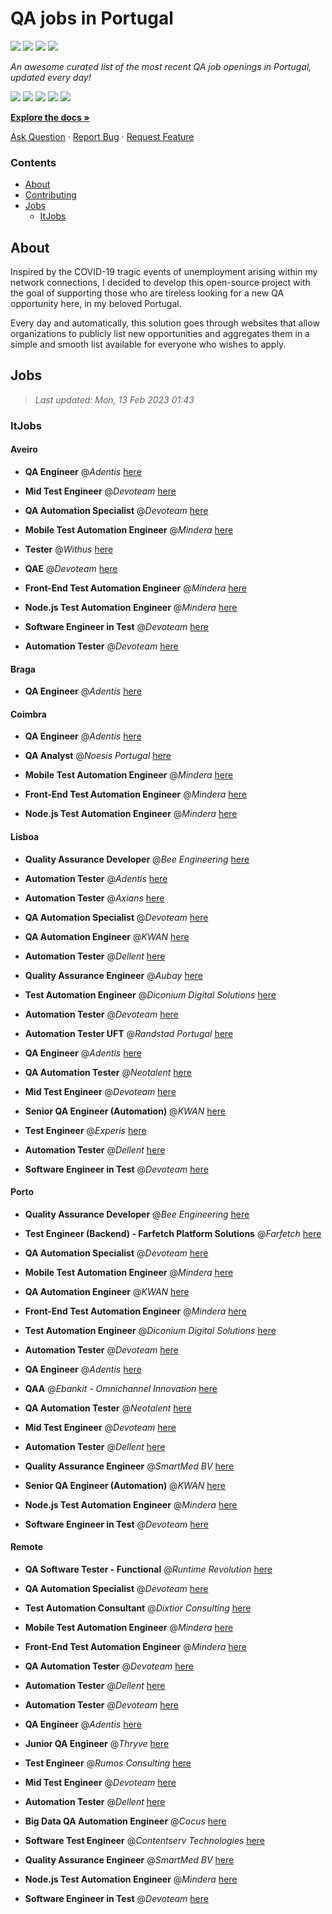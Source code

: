 QA jobs in Portugal
========================

![](https://img.shields.io/static/v1?label=%F0%9F%8C%9F&message=If%20Useful&color=BC4E99)
[![](https://img.shields.io/github/stars/sergiomartins8/qa-jobs-in-portugal)](https://github.com/sergiomartins8/qa-jobs-in-portugal/stargazers)
[![](https://img.shields.io/github/forks/sergiomartins8/qa-jobs-in-portugal)](https://github.com/sergiomartins8/qa-jobs-in-portugal/network/members)
[![](https://img.shields.io/badge/-sergiomartins8-blue?logo=Linkedin&logoColor=white)](https://www.linkedin.com/in/sergiomartins8/)

_An awesome curated list of the most recent QA job openings in Portugal, updated every day!_

[![](https://img.shields.io/github/v/release/sergiomartins8/qa-jobs-in-portugal)](https://github.com/sergiomartins8/qa-jobs-in-portugal/releases)
[![](https://github.com/sergiomartins8/qa-jobs-in-portugal/workflows/release/badge.svg)](https://github.com/sergiomartins8/qa-jobs-in-portugal/actions?query=workflow%3Arelease)
[![](https://img.shields.io/github/issues/sergiomartins8/qa-jobs-in-portugal)](https://github.com/sergiomartins8/qa-jobs-in-portugal/issues)
[![](https://img.shields.io/github/contributors/sergiomartins8/qa-jobs-in-portugal)](https://github.com/sergiomartins8/qa-jobs-in-portugal/graphs/contributors)
[![](https://img.shields.io/github/license/sergiomartins8/qa-jobs-in-portugal)](https://github.com/sergiomartins8/qa-jobs-in-portugal/blob/master/LICENSE)

**[Explore the docs »](https://github.com/sergiomartins8/qa-jobs-in-portugal/blob/master/docs/DOCUMENTATION.md)**

[Ask Question](https://github.com/sergiomartins8/qa-jobs-in-portugal/issues) 
·
[Report Bug](https://github.com/sergiomartins8/qa-jobs-in-portugal/issues)
·
[Request Feature](https://github.com/sergiomartins8/qa-jobs-in-portugal/issues)

### Contents
* [About](#about)
* [Contributing](https://github.com/sergiomartins8/qa-jobs-in-portugal/blob/master/docs/CONTRIBUTING.md)
* [Jobs](#jobs)
  * [ItJobs](#itjobs)

## About
Inspired by the COVID-19 tragic events of unemployment arising within my network connections, I decided to develop this open-source project with the goal of supporting those who are tireless looking for a new QA opportunity here, in my beloved Portugal.

Every day and automatically, this solution goes through websites that allow organizations to publicly list new opportunities and aggregates them in a simple and smooth list available for everyone who wishes to apply.

Jobs
---------

> _Last updated: Mon, 13 Feb 2023 01:43_

### ItJobs

#### Aveiro

- **QA Engineer** @_Adentis_ [here](https://www.itjobs.pt/oferta/454241/qa-engineer)


- **Mid Test Engineer** @_Devoteam_ [here](https://www.itjobs.pt/oferta/451881/mid-test-engineer)


- **QA Automation Specialist** @_Devoteam_ [here](https://www.itjobs.pt/oferta/453165/qa-automation-specialist)


- **Mobile Test Automation Engineer** @_Mindera_ [here](https://www.itjobs.pt/oferta/454216/mobile-test-automation-engineer)


- **Tester** @_Withus_ [here](https://www.itjobs.pt/oferta/452373/tester)


- **QAE** @_Devoteam_ [here](https://www.itjobs.pt/oferta/451865/qae)


- **Front-End Test Automation Engineer** @_Mindera_ [here](https://www.itjobs.pt/oferta/454215/front-end-test-automation-engineer)


- **Node.js Test Automation Engineer** @_Mindera_ [here](https://www.itjobs.pt/oferta/454218/node-js-test-automation-engineer)


- **Software Engineer in Test** @_Devoteam_ [here](https://www.itjobs.pt/oferta/454010/software-engineer-in-test)


- **Automation Tester** @_Devoteam_ [here](https://www.itjobs.pt/oferta/452715/automation-tester)

#### Braga

- **QA Engineer** @_Adentis_ [here](https://www.itjobs.pt/oferta/454241/qa-engineer)

#### Coimbra

- **QA Engineer** @_Adentis_ [here](https://www.itjobs.pt/oferta/454241/qa-engineer)


- **QA Analyst** @_Noesis Portugal_ [here](https://www.itjobs.pt/oferta/453411/qa-analyst)


- **Mobile Test Automation Engineer** @_Mindera_ [here](https://www.itjobs.pt/oferta/454216/mobile-test-automation-engineer)


- **Front-End Test Automation Engineer** @_Mindera_ [here](https://www.itjobs.pt/oferta/454215/front-end-test-automation-engineer)


- **Node.js Test Automation Engineer** @_Mindera_ [here](https://www.itjobs.pt/oferta/454218/node-js-test-automation-engineer)

#### Lisboa

- **Quality Assurance Developer** @_Bee Engineering_ [here](https://www.itjobs.pt/oferta/454011/quality-assurance-developer)


- **Automation Tester** @_Adentis_ [here](https://www.itjobs.pt/oferta/453375/automation-tester)


- **Automation Tester** @_Axians_ [here](https://www.itjobs.pt/oferta/453020/automation-tester)


- **QA Automation Specialist** @_Devoteam_ [here](https://www.itjobs.pt/oferta/453165/qa-automation-specialist)


- **QA Automation Engineer** @_KWAN_ [here](https://www.itjobs.pt/oferta/454064/qa-automation-engineer)


- **Automation Tester** @_Dellent_ [here](https://www.itjobs.pt/oferta/453999/automation-tester)


- **Quality Assurance Engineer** @_Aubay_ [here](https://www.itjobs.pt/oferta/452020/quality-assurance-engineer)


- **Test Automation Engineer** @_Diconium Digital Solutions_ [here](https://www.itjobs.pt/oferta/452518/test-automation-engineer)


- **Automation Tester** @_Devoteam_ [here](https://www.itjobs.pt/oferta/452715/automation-tester)


- **Automation Tester UFT** @_Randstad Portugal_ [here](https://www.itjobs.pt/oferta/453505/automation-tester-uft)


- **QA Engineer** @_Adentis_ [here](https://www.itjobs.pt/oferta/454241/qa-engineer)


- **QA Automation Tester** @_Neotalent_ [here](https://www.itjobs.pt/oferta/453286/qa-automation-tester)


- **Mid Test Engineer** @_Devoteam_ [here](https://www.itjobs.pt/oferta/451881/mid-test-engineer)


- **Senior QA Engineer (Automation)** @_KWAN_ [here](https://www.itjobs.pt/oferta/453951/senior-qa-engineer-automation)


- **Test Engineer** @_Experis_ [here](https://www.itjobs.pt/oferta/452830/test-engineer)


- **Automation Tester** @_Dellent_ [here](https://www.itjobs.pt/oferta/453147/automation-tester)


- **Software Engineer in Test** @_Devoteam_ [here](https://www.itjobs.pt/oferta/454010/software-engineer-in-test)

#### Porto

- **Quality Assurance Developer** @_Bee Engineering_ [here](https://www.itjobs.pt/oferta/454011/quality-assurance-developer)


- **Test Engineer (Backend) - Farfetch Platform Solutions** @_Farfetch_ [here](https://www.itjobs.pt/oferta/452693/test-engineer-backend-farfetch-platform-solutions)


- **QA Automation Specialist** @_Devoteam_ [here](https://www.itjobs.pt/oferta/453165/qa-automation-specialist)


- **Mobile Test Automation Engineer** @_Mindera_ [here](https://www.itjobs.pt/oferta/454216/mobile-test-automation-engineer)


- **QA Automation Engineer** @_KWAN_ [here](https://www.itjobs.pt/oferta/454064/qa-automation-engineer)


- **Front-End Test Automation Engineer** @_Mindera_ [here](https://www.itjobs.pt/oferta/454215/front-end-test-automation-engineer)


- **Test Automation Engineer** @_Diconium Digital Solutions_ [here](https://www.itjobs.pt/oferta/452518/test-automation-engineer)


- **Automation Tester** @_Devoteam_ [here](https://www.itjobs.pt/oferta/452715/automation-tester)


- **QA Engineer** @_Adentis_ [here](https://www.itjobs.pt/oferta/454241/qa-engineer)


- **QAA** @_Ebankit - Omnichannel Innovation_ [here](https://www.itjobs.pt/oferta/453791/qaa)


- **QA Automation Tester** @_Neotalent_ [here](https://www.itjobs.pt/oferta/453286/qa-automation-tester)


- **Mid Test Engineer** @_Devoteam_ [here](https://www.itjobs.pt/oferta/451881/mid-test-engineer)


- **Automation Tester** @_Dellent_ [here](https://www.itjobs.pt/oferta/454394/automation-tester)


- **Quality Assurance Engineer** @_SmartMed BV_ [here](https://www.itjobs.pt/oferta/454253/quality-assurance-engineer)


- **Senior QA Engineer (Automation)** @_KWAN_ [here](https://www.itjobs.pt/oferta/453951/senior-qa-engineer-automation)


- **Node.js Test Automation Engineer** @_Mindera_ [here](https://www.itjobs.pt/oferta/454218/node-js-test-automation-engineer)


- **Software Engineer in Test** @_Devoteam_ [here](https://www.itjobs.pt/oferta/454010/software-engineer-in-test)

#### Remote

- **QA Software Tester - Functional** @_Runtime Revolution_ [here](https://www.itjobs.pt/oferta/454150/qa-software-tester-functional)


- **QA Automation Specialist** @_Devoteam_ [here](https://www.itjobs.pt/oferta/453165/qa-automation-specialist)


- **Test Automation Consultant** @_Dixtior Consulting_ [here](https://www.itjobs.pt/oferta/452302/test-automation-consultant)


- **Mobile Test Automation Engineer** @_Mindera_ [here](https://www.itjobs.pt/oferta/454216/mobile-test-automation-engineer)


- **Front-End Test Automation Engineer** @_Mindera_ [here](https://www.itjobs.pt/oferta/454215/front-end-test-automation-engineer)


- **QA Automation Tester** @_Devoteam_ [here](https://www.itjobs.pt/oferta/453100/qa-automation-tester)


- **Automation Tester** @_Dellent_ [here](https://www.itjobs.pt/oferta/453999/automation-tester)


- **Automation Tester** @_Devoteam_ [here](https://www.itjobs.pt/oferta/452715/automation-tester)


- **QA Engineer** @_Adentis_ [here](https://www.itjobs.pt/oferta/454241/qa-engineer)


- **Junior QA Engineer** @_Thryve_ [here](https://www.itjobs.pt/oferta/452745/junior-qa-engineer)


- **Test Engineer** @_Rumos Consulting_ [here](https://www.itjobs.pt/oferta/452560/test-engineer)


- **Mid Test Engineer** @_Devoteam_ [here](https://www.itjobs.pt/oferta/451881/mid-test-engineer)


- **Automation Tester** @_Dellent_ [here](https://www.itjobs.pt/oferta/454394/automation-tester)


- **Big Data QA Automation Engineer** @_Cocus_ [here](https://www.itjobs.pt/oferta/453667/big-data-qa-automation-engineer)


- **Software Test Engineer** @_Contentserv Technologies_ [here](https://www.itjobs.pt/oferta/453645/software-test-engineer)


- **Quality Assurance Engineer** @_SmartMed BV_ [here](https://www.itjobs.pt/oferta/454253/quality-assurance-engineer)


- **Node.js Test Automation Engineer** @_Mindera_ [here](https://www.itjobs.pt/oferta/454218/node-js-test-automation-engineer)


- **Software Engineer in Test** @_Devoteam_ [here](https://www.itjobs.pt/oferta/454010/software-engineer-in-test)

